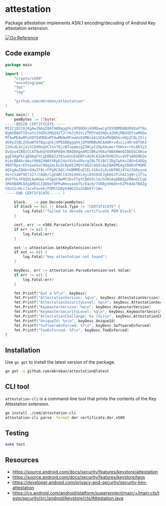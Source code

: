 # attestation

Package attestation implements ASN.1 encoding/decoding of Android Key attestation extension.

[![Go Reference](https://pkg.go.dev/badge/github.com/mbreban/attestation.svg)](https://pkg.go.dev/github.com/mbreban/attestation)

## Code example

```go
package main

import (
	"crypto/x509"
	"encoding/pem"
	"fmt"
	"log"

	"github.com/mbreban/attestation"
)

func main() {
	pemBytes := []byte(`
-----BEGIN CERTIFICATE-----
MIICjDCCAjKgAwIBAgIBATAKBggqhkjOPQQDAjA5MQwwCgYDVQQMDANURUUxKTAn
BgNVBAUTIDcwYzI5ODU2MGQ4ZTJlYmJjM2ViZTM5YmQ3NDc4ZDRjMB4XDTcwMDEw
MTAwMDAwMFoXDTQ4MDEwMTAwMDAwMFowHzEdMBsGA1UEAxMUQW5kcm9pZCBLZXlz
dG9yZSBLZXkwWTATBgcqhkjOPQIBBggqhkjOPQMBBwNCAAQR+vduzii4Rre8TkK3
12HzdLXxjojSCDXRUg9CISx7QjzBTvpmmsgZ5NCptZ0pX8umerf8H+xrrhL8R3y3
QvUyo4IBQzCCAT8wDgYDVR0PAQH/BAQDAgeAMIIBKwYKKwYBBAHWeQIBEQSCARsw
ggEXAgFkCgEBAgFkCgEBBAZzYW1wbGUEADBYv4U9CAIGAYDUNZXsv4VFSARGMEQx
HjAcBBdhcHAuYXR0ZXN0YXRpb24uYXVkaXRvcgIBLTEiBCCZDgTwhksZ8U+E4OQy
96OT8perEFoiweGxC0QqSmLELDCBpKEIMQYCAQICAQOiAwIBA6MEAgIBAKUFMQMC
AQSqAwIBAb+DdwIFAL+FPgMCAQC/hUBMMEoEIELtG8o1L6vUKPNOj87mJ3b0yyxm
4G+C5aWf9ElSZ7/CAQH/CgEABCC429249di4yi84SAUEJgb66JPihAI1gN+i3flu
dSP7hL+FQQUCAwHUwL+FQgUCAwMV3b+FTgYCBAE0ilm/hU8GAgQBNIpZMAoGCCqG
SM49BAMCA0gAMEUCIQDOefOPPwRmvyae6Yk/E4z0/7VKRyVH6mh+6ZPk84bTBAIg
CDxG2cHci7acvPave6jFDMt5GRpU4WG1SuZnBbEfr1A=
-----END CERTIFICATE-----`)

	block, _ := pem.Decode(pemBytes)
	if block == nil || block.Type != "CERTIFICATE" {
		log.Fatal("failed to decode certificate PEM block")
	}

	cert, err := x509.ParseCertificate(block.Bytes)
	if err != nil {
		log.Fatal(err)
	}

	ext := attestation.GetKeyExtension(cert)
	if ext == nil {
		log.Fatal("key attestation not found")
	}

	keyDesc, err := attestation.ParseExtension(ext.Value)
	if err != nil {
		log.Fatal(err)
	}

	fmt.Printf("Got a %T\n", keyDesc)
	fmt.Printf("AttestationVersion: %q\n", keyDesc.AttestationVersion)
	fmt.Printf("AttestationSecurityLevel: %q\n", keyDesc.AttestationSecurityLevel)
	fmt.Printf("KeymasterVersion: %q\n", keyDesc.KeymasterVersion)
	fmt.Printf("KeymasterSecurityLevel: %q\n", keyDesc.KeymasterSecurityLevel)
	fmt.Printf("AttestationChallenge: %x (%s)\n", keyDesc.AttestationChallenge, keyDesc.AttestationChallenge)
	fmt.Printf("UniqueId: %x\n", keyDesc.UniqueId)
	fmt.Printf("SoftwareEnforced: %T\n", keyDesc.SoftwareEnforced)
	fmt.Printf("TeeEnforced: %T\n", keyDesc.TeeEnforced)
}
```

## Installation

Use `go get` to install the latest version of the package.

```sh
go get -u github.com/mbreban/attestation@latest
```

## CLI tool

`attestation-cli` is a command-line tool that prints the contents of the Key Attestation extension.

```sh
go install ./cmd/attestation-cli
attestation-cli parse -format der certificate.der.x509
```

## Testing

```sh
make test
```

## Resources

* https://source.android.com/docs/security/features/keystore/attestation
* https://source.android.com/docs/security/features/keystore/tags
* https://developer.android.com/privacy-and-security/security-key-attestation
* https://cs.android.com/android/platform/superproject/main/+/main:cts/tests/security/src/android/keystore/cts/Attestation.java
